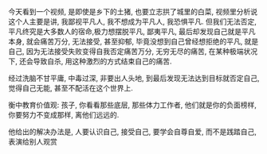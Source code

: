 今天看到一个视频, 是即使是乡下的土猪, 也要立志拱了城里的白菜, 
视频里分析说这个人主要是讲, 我鄙视平凡人, 我不想成为平凡人, 我恐惧平凡.
但我们无法否定, 平凡终究是大多数人的宿命,极力想摆脱平凡, 鄙夷平凡, 最后却发现自己就是平凡本身, 就会痛苦万分, 无法接受, 甚至抑郁, 毕竟没想到自己曾经想拒绝的平凡, 就是自己, 因为无法接受失败变得自我否定痛苦万分, 无穷无尽的痛苦, 在某种极端状况下, 还会导致自杀, 用这种激烈的方式结束自己的痛苦.

经过洗脑不甘平庸, 中毒过深, 非要出人头地, 到最后发现无法达到目标就否定自己, 觉得自己无能, 甚至不配活在这个世界上.

衡中教育价值观: 孩子, 你看看那些底层, 那些体力工作者, 他们就是你的负面榜样, 你要努力不变成那样, 离他们远远的.

他给出的解决办法是, 人要认识自己, 接受自己, 要学会自尊自爱, 而不是践踏自己, 表演给别人观赏